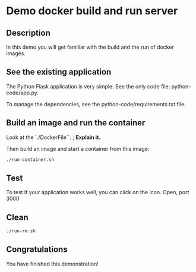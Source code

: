 # Demo docker build and run server

<walkthrough-tutorial-duration duration="15.0"></walkthrough-tutorial-duration>

## Description

In this demo you will get familiar with the build and the run of docker images.

## See the existing application

The Python Flask application is very simple. See the only code file: <walkthrough-editor-open-file filePath="python-code/app.py">python-code/app.py</walkthrough-editor-open-file>.

To manage the dependencies, see the <walkthrough-editor-open-file filePath="python-code/requirements.txt">python-code/requirements.txt</walkthrough-editor-open-file> file.

## Build an image and run the container

Look at the `./DockerFile``. ; **Explain it.**

Then build an image and start a container from this image:

```sh
./run-container.sh
```

## Test

To test if your application works well, you can click on the <walkthrough-web-preview-icon></walkthrough-web-preview-icon> icon. Open, port 3000

## Clean

```sh
./run-rm.sh
```

## Congratulations

You have finished this demonstration!

<walkthrough-conclusion-trophy></walkthrough-conclusion-trophy>
